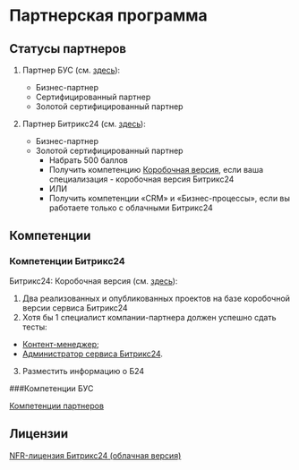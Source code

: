 # Партнерская программа

## Статусы партнеров

1. Партнер БУС (см. [здесь](https://partners.1c-bitrix.ru/sales/certification/)):
   - Бизнес-партнер
   - Сертифицированный партнер
   - Золотой сертифицированный партнер

2. Партнер Битрикс24 (см. [здесь](https://partners24.1c-bitrix.ru/program/status/#gold)):
   - Бизнес-партнер
   - Золотой сертифицированный партнер
     - Набрать 500 баллов
     - Получить компетенцию [Коробочная версия](https://partners24.1c-bitrix.ru/program/competence/cp.php), если ваша специализация - коробочная версия Битрикс24
     - ИЛИ
     - Получить компетенции «CRM» и «Бизнес-процессы», если вы работаете только с облачными Битрикс24

## Компетенции

### Компетенции Битрикс24

Битрикс24: Коробочная версия (см. [здесь](https://partners24.1c-bitrix.ru/program/competence/)):
 1. Два реализованных и опубликованных проектов на базе коробочной версии сервиса Битрикс24
 2. Хотя бы 1 специалист компании-партнера должен успешно сдать тесты:
   - [Контент-менеджер](http://dev.1c-bitrix.ru/learning/course/index.php?COURSE_ID=34);
   - [Администратор сервиса Битрикс24](http://dev.1c-bitrix.ru/learning/course/index.php?COURSE_ID=48).
 3. Разместить информацию о Б24

###Компетенции БУС

[Компетенции партнеров](https://partners.1c-bitrix.ru/sales/competence/)

## Лицензии

[NFR-лицензия Битрикс24 (облачная версия)](https://partners24.1c-bitrix.ru/partnership/nfr.php)